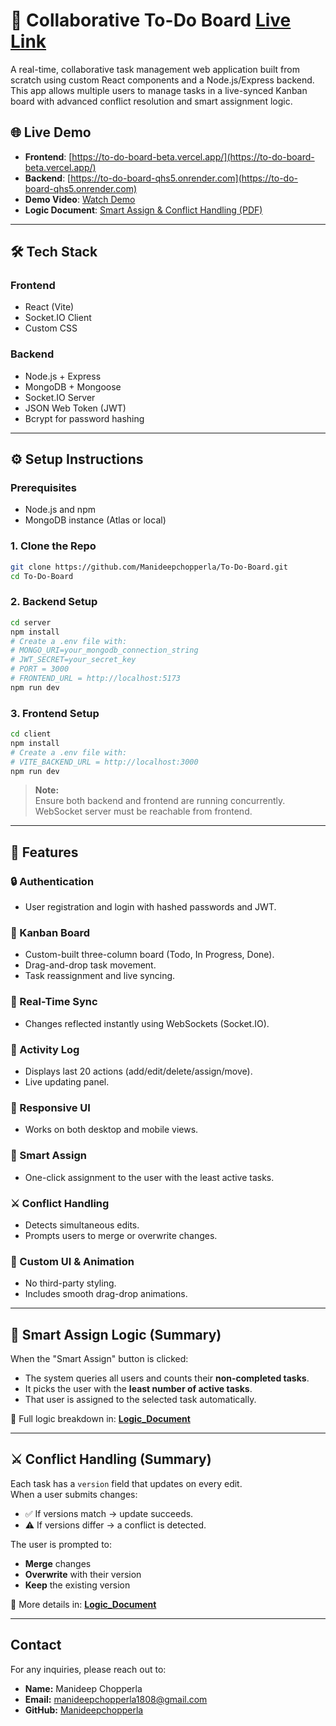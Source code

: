 # 🧠 Collaborative To-Do Board [Live Link](https://to-do-board-beta.vercel.app/)

A real-time, collaborative task management web application built from scratch using custom React components and a Node.js/Express backend. This app allows multiple users to manage tasks in a live-synced Kanban board with advanced conflict resolution and smart assignment logic.

## 🌐 Live Demo

- **Frontend**: [https://to-do-board-beta.vercel.app/](https://to-do-board-beta.vercel.app/)
- **Backend**: [https://to-do-board-qhs5.onrender.com](https://to-do-board-qhs5.onrender.com)
- **Demo Video**: [Watch Demo](https://www.loom.com/share/4d3f3cb47aba4765bc06fc113209c018?sid=378d594c-cb10-40b0-8b93-069c3bf9ff5f)
- **Logic Document**: [Smart Assign & Conflict Handling (PDF)](https://drive.google.com/file/d/1-lufEaICTNmCtSR1bV6R7o_ab44-xV-g/view?usp=sharing)

---

## 🛠 Tech Stack

### Frontend
- React (Vite)
- Socket.IO Client
- Custom CSS
  
### Backend
- Node.js + Express
- MongoDB + Mongoose
- Socket.IO Server
- JSON Web Token (JWT)
- Bcrypt for password hashing

---

## ⚙️ Setup Instructions

### Prerequisites
- Node.js and npm
- MongoDB instance (Atlas or local)

### 1. Clone the Repo
```bash
git clone https://github.com/Manideepchopperla/To-Do-Board.git
cd To-Do-Board
```

### 2. Backend Setup

```bash
cd server
npm install
# Create a .env file with:
# MONGO_URI=your_mongodb_connection_string
# JWT_SECRET=your_secret_key
# PORT = 3000
# FRONTEND_URL = http://localhost:5173
npm run dev
```
### 3. Frontend Setup

```bash
cd client
npm install
# Create a .env file with:
# VITE_BACKEND_URL = http://localhost:3000
npm run dev

```

> **Note:**  
> Ensure both backend and frontend are running concurrently.  
> WebSocket server must be reachable from frontend.

---

## 🚀 Features

### 🔒 Authentication
- User registration and login with hashed passwords and JWT.

### 🧩 Kanban Board
- Custom-built three-column board (Todo, In Progress, Done).
- Drag-and-drop task movement.
- Task reassignment and live syncing.

### 📡 Real-Time Sync
- Changes reflected instantly using WebSockets (Socket.IO).

### 📃 Activity Log
- Displays last 20 actions (add/edit/delete/assign/move).
- Live updating panel.

### 📱 Responsive UI
- Works on both desktop and mobile views.

### 🧠 Smart Assign
- One-click assignment to the user with the least active tasks.

### ⚔️ Conflict Handling
- Detects simultaneous edits.
- Prompts users to merge or overwrite changes.

### 🎨 Custom UI & Animation
- No third-party styling.
- Includes smooth drag-drop animations.

---

## 🧠 Smart Assign Logic (Summary)

When the "Smart Assign" button is clicked:
- The system queries all users and counts their **non-completed tasks**.
- It picks the user with the **least number of active tasks**.
- That user is assigned to the selected task automatically.

📄 Full logic breakdown in: [**Logic_Document**](https://drive.google.com/file/d/1-lufEaICTNmCtSR1bV6R7o_ab44-xV-g/view?usp=sharing)


---

## ⚔️ Conflict Handling (Summary)

Each task has a `version` field that updates on every edit.  
When a user submits changes:

- ✅ If versions match → update succeeds.  
- ⚠️ If versions differ → a conflict is detected.

The user is prompted to:
- **Merge** changes  
- **Overwrite** with their version  
- **Keep** the existing version

📄 More details in: [**Logic_Document**](https://drive.google.com/file/d/1-lufEaICTNmCtSR1bV6R7o_ab44-xV-g/view?usp=sharing)


---

## Contact

For any inquiries, please reach out to:

- **Name:** Manideep Chopperla
- **Email:** [manideepchopperla1808@gmail.com](mailto:manideepchopperla1808@gmail.com)
- **GitHub:** [Manideepchopperla](https://github.com/Manideepchopperla)


